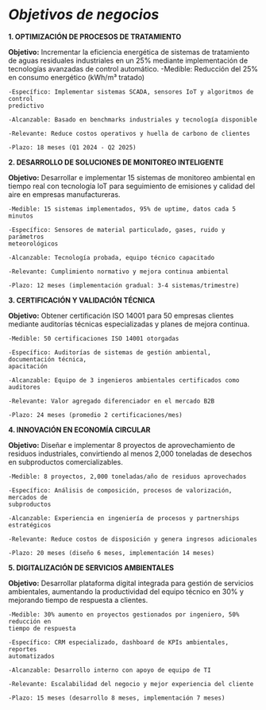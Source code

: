 # _Objetivos de negocios_

**1. OPTIMIZACIÓN DE PROCESOS DE TRATAMIENTO**

**Objetivo:** Incrementar la eficiencia energética de sistemas de tratamiento de aguas
residuales industriales en un 25% mediante implementación de tecnologías avanzadas de
control automático.
-Medible: Reducción del 25% en consumo energético (kWh/m³ tratado)

    -Específico: Implementar sistemas SCADA, sensores IoT y algoritmos de control
    predictivo

    -Alcanzable: Basado en benchmarks industriales y tecnología disponible

    -Relevante: Reduce costos operativos y huella de carbono de clientes

    -Plazo: 18 meses (Q1 2024 - Q2 2025)

**2. DESARROLLO DE SOLUCIONES DE MONITOREO INTELIGENTE**

**Objetivo:** Desarrollar e implementar 15 sistemas de monitoreo ambiental en tiempo real
con tecnología IoT para seguimiento de emisiones y calidad del aire en empresas
manufactureras.

    -Medible: 15 sistemas implementados, 95% de uptime, datos cada 5 minutos

    -Específico: Sensores de material particulado, gases, ruido y parámetros
    meteorológicos

    -Alcanzable: Tecnología probada, equipo técnico capacitado

    -Relevante: Cumplimiento normativo y mejora continua ambiental

    -Plazo: 12 meses (implementación gradual: 3-4 sistemas/trimestre)

**3. CERTIFICACIÓN Y VALIDACIÓN TÉCNICA**

**Objetivo:** Obtener certificación ISO 14001 para 50 empresas clientes mediante auditorías
técnicas especializadas y planes de mejora continua.

    -Medible: 50 certificaciones ISO 14001 otorgadas

    -Específico: Auditorías de sistemas de gestión ambiental, documentación técnica,
    apacitación

    -Alcanzable: Equipo de 3 ingenieros ambientales certificados como auditores

    -Relevante: Valor agregado diferenciador en el mercado B2B

    -Plazo: 24 meses (promedio 2 certificaciones/mes)

**4. INNOVACIÓN EN ECONOMÍA CIRCULAR**

**Objetivo:** Diseñar e implementar 8 proyectos de aprovechamiento de residuos
industriales, convirtiendo al menos 2,000 toneladas de desechos en subproductos
comercializables.

    -Medible: 8 proyectos, 2,000 toneladas/año de residuos aprovechados

    -Específico: Análisis de composición, procesos de valorización, mercados de
    subproductos

    -Alcanzable: Experiencia en ingeniería de procesos y partnerships estratégicos

    -Relevante: Reduce costos de disposición y genera ingresos adicionales

    -Plazo: 20 meses (diseño 6 meses, implementación 14 meses)

**5. DIGITALIZACIÓN DE SERVICIOS AMBIENTALES**

**Objetivo:** Desarrollar plataforma digital integrada para gestión de servicios ambientales,
aumentando la productividad del equipo técnico en 30% y mejorando tiempo de respuesta a clientes.

    -Medible: 30% aumento en proyectos gestionados por ingeniero, 50% reducción en
    tiempo de respuesta

    -Específico: CRM especializado, dashboard de KPIs ambientales, reportes
    automatizados

    -Alcanzable: Desarrollo interno con apoyo de equipo de TI

    -Relevante: Escalabilidad del negocio y mejor experiencia del cliente

    -Plazo: 15 meses (desarrollo 8 meses, implementación 7 meses)